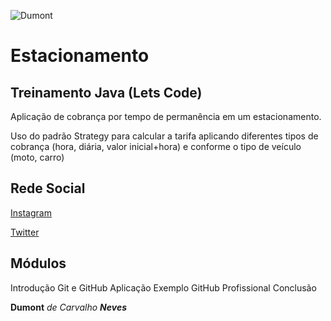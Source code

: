 ![Dumont](Imagens\Dumont.jpg)
# Estacionamento
## Treinamento Java (Lets Code)
Aplicação de cobrança por tempo de permanência em um estacionamento.

Uso do padrão Strategy para calcular a tarifa aplicando diferentes tipos de cobrança (hora, diária, valor inicial+hora) e conforme o tipo de veículo (moto, carro)

## Rede Social
[Instagram](https://instagram.com/dumont_neves)

[Twitter](www.twitter.com/portadosfundos)
## Módulos
Introdução
Git e GitHub
Aplicação
Exemplo
GitHub Profissional
Conclusão

**Dumont** _de Carvalho **Neves**_
